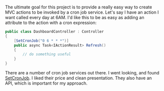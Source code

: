 The ultimate goal for this project is to provide a really easy way to create MVC actions to be invoked by a cron job service. Let's say I have an action I want called every day at 6AM. I'd like this to be as easy as adding an attribute to the action with a cron expression:

```csharp
public class DashboardController : Controller
{
    [SetCronJob("0 6 * * *")]
    public async Task<IActionResult> Refresh()
    {
        // do something useful
    }
}
```
There are a number of cron job services out there. I went looking, and found [SetCronJob](https://www.setcronjob.com/). I liked their price and clean presentation. They also have an API, which is important for my approach.

